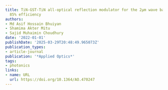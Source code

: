 ```yaml
---
title: TiN-GST-TiN all-optical reflection modulator for the 2μm wave band reaching
  85% efficiency
authors:
- Md Asif Hossain Bhuiyan
- Shamima Akter Mitu
- Sajid Muhaimin Choudhury
date: '2022-01-01'
publishDate: '2025-03-29T20:48:49.965073Z'
publication_types:
- article-journal
publication: '*Applied Optics*'
tags:
- photonics
links:
- name: URL
  url: https://doi.org/10.1364/AO.470247
---
```

